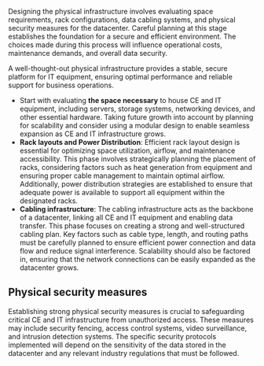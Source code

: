 Designing the physical infrastructure involves evaluating space requirements, rack configurations, data cabling systems, and physical security measures for the datacenter. Careful planning at this stage establishes the foundation for a secure and efficient environment. The choices made during this process will influence operational costs, maintenance demands, and overall data security.

A well-thought-out physical infrastructure provides a stable, secure platform for IT equipment, ensuring optimal performance and reliable support for business operations.

- Start with evaluating **the space necessary** to house CE and IT equipment, including servers, storage systems, networking devices, and other essential hardware. Taking future growth into account by planning for scalability and consider using a modular design to enable seamless expansion as CE and IT infrastructure grows.  
- **Rack layouts and Power Distribution**: Efficient rack layout design is essential for optimizing space utilization, airflow, and maintenance accessibility. This phase involves strategically planning the placement of racks, considering factors such as heat generation from equipment and ensuring proper cable management to maintain optimal airflow. Additionally, power distribution strategies are established to ensure that adequate power is available to support all equipment within the designated racks.  
- **Cabling infrastructure**: The cabling infrastructure acts as the backbone of a datacenter, linking all CE and IT equipment and enabling data transfer. This phase focuses on creating a strong and well-structured cabling plan. Key factors such as cable type, length, and routing paths must be carefully planned to ensure efficient power connection and data flow and reduce signal interference. Scalability should also be factored in, ensuring that the network connections can be easily expanded as the datacenter grows.

## Physical security measures

Establishing strong physical security measures is crucial to safeguarding critical CE and IT infrastructure from unauthorized access. These measures may include security fencing, access control systems, video surveillance, and intrusion detection systems. The specific security protocols implemented will depend on the sensitivity of the data stored in the datacenter and any relevant industry regulations that must be followed.
